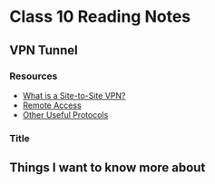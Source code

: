 # Class 10 Reading Notes

## VPN Tunnel

### Resources

- [What is a Site-to-Site VPN?](https://www.fortinet.com/fr/resources/cyberglossary/what-is-site-to-site-vpn)
- [Remote Access](https://www.professormesser.com/network-plus/n10-008/n10-008-video/remote-access-n10-008/)
- [Other Useful Protocols](https://www.professormesser.com/network-plus/n10-008/n10-008-video/other-useful-protocols-n10-008/)

### Title

## Things I want to know more about
